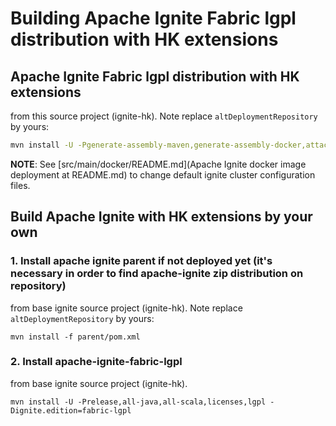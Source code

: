 # Building Apache Ignite Fabric lgpl distribution with HK extensions

## Apache Ignite Fabric lgpl distribution with HK extensions

from this source project (ignite-hk). Note replace `altDeploymentRepository` by yours:

``` sh
mvn install -U -Pgenerate-assembly-maven,generate-assembly-docker,attach-assembly-maven,attach-assembly-docker -f modules/hk-distribution
```

**NOTE**: See [src/main/docker/README.md](Apache Ignite docker image deployment at README.md) to change default ignite cluster configuration files.


## Build Apache Ignite with HK extensions by your own

### 1. Install apache ignite parent if not deployed yet (it's necessary in order to find apache-ignite zip distribution on repository)

from base ignite source project (ignite-hk). Note replace `altDeploymentRepository` by yours:

`mvn install -f parent/pom.xml` 

### 2. Install apache-ignite-fabric-lgpl

from base ignite source project (ignite-hk).

`mvn install -U -Prelease,all-java,all-scala,licenses,lgpl -Dignite.edition=fabric-lgpl`